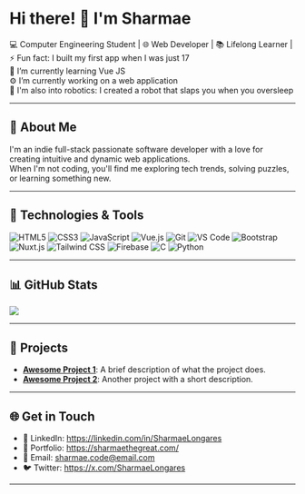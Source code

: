 #  Hi there! 👋 I'm Sharmae
💻  Computer Engineering Student | 🌐 Web Developer | 📚 Lifelong Learner |<br>
⚡ Fun fact: I built my first app when I was just 17<br>
🌱 I’m currently learning Vue JS<br>
⚙️ I’m currently working on a web application<br>
🤖 I'm also into robotics: I created a robot that slaps you when you oversleep

---

## 💫 About Me  
I'm an indie full-stack passionate software developer with a love for creating intuitive and dynamic web applications.  
When I'm not coding, you'll find me exploring tech trends, solving puzzles, or learning something new.  

---

## 🚀 Technologies & Tools


![HTML5](https://img.shields.io/badge/-HTML5-E34F26?logo=html5&logoColor=white)
![CSS3](https://img.shields.io/badge/-CSS3-1572B6?logo=css3&logoColor=white)
![JavaScript](https://img.shields.io/badge/-JavaScript-F7DF1E?logo=javascript&logoColor=black)
![Vue.js](https://img.shields.io/badge/-Vue.js-4FC08D?logo=vue.js&logoColor=white)
![Git](https://img.shields.io/badge/-Git-F05032?logo=git&logoColor=white)
![VS Code](https://img.shields.io/badge/-VS_Code-007ACC?logo=visual-studio-code&logoColor=white)
![Bootstrap](https://img.shields.io/badge/-Bootstrap-7952B3?logo=bootstrap&logoColor=white)
![Nuxt.js](https://img.shields.io/badge/-Nuxt.js-00DC82?logo=nuxt.js&logoColor=white)
![Tailwind CSS](https://img.shields.io/badge/-Tailwind_CSS-38B2AC?logo=tailwind-css&logoColor=white)
![Firebase](https://img.shields.io/badge/-Firebase-FFCA28?logo=firebase&logoColor=black)
![C](https://img.shields.io/badge/-C-A8B9CC?logo=c&logoColor=black)
![Python](https://img.shields.io/badge/-Python-3776AB?logo=python&logoColor=white)

---

## 📊 GitHub Stats
![](https://github-readme-streak-stats.herokuapp.com/?user=Sharmae09&&theme=radical&hide_border=false)<br/>


---

## 🌟 Projects

- [**Awesome Project 1**](https://github.com/yourusername/project1): A brief description of what the project does.  
- [**Awesome Project 2**](https://github.com/yourusername/project2): Another project with a short description.  

---

## 🌐 Get in Touch

- 🐙 LinkedIn: https://linkedin.com/in/SharmaeLongares  
- 💼 Portfolio: [https://sharmaethegreat.com/  ](https://sharmaethegreat.com/)
- 📧 Email: sharmae.code@email.com
- 🐦 Twitter: [https://x.com/SharmaeLongares ](https://x.com/Sharmae_Dev) 

---
